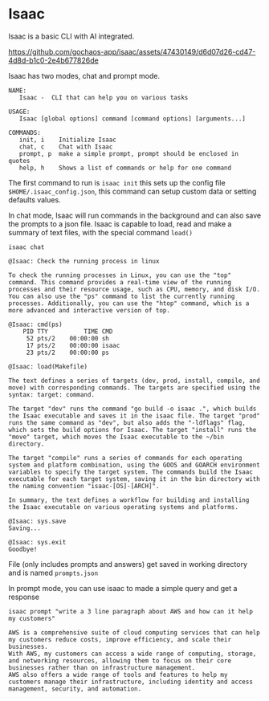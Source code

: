 # Isaac

Isaac is a basic CLI with AI integrated. 


https://github.com/gochaos-app/isaac/assets/47430149/d6d07d26-cd47-4d8d-b1c0-2e4b677826de


Isaac has two modes, chat and prompt mode.

```
NAME:
   Isaac -  CLI that can help you on various tasks

USAGE:
   Isaac [global options] command [command options] [arguments...]

COMMANDS:
   init, i    Initialize Isaac
   chat, c    Chat with Isaac
   prompt, p  make a simple prompt, prompt should be enclosed in quotes
   help, h    Shows a list of commands or help for one command
```

The first command to run is `isaac init` this sets up the config file `$HOME/.isaac_config.json`, this command can setup custom data or setting defaults values.



In chat mode, Isaac will run commands in the background and can also save the prompts to a json file. Isaac is capable to load, read and make a summary of text files, with the special command `load()`
```
isaac chat

@Isaac: Check the running process in linux    

To check the running processes in Linux, you can use the "top" command. This command provides a real-time view of the running processes and their resource usage, such as CPU, memory, and disk I/O. You can also use the "ps" command to list the currently running processes. Additionally, you can use the "htop" command, which is a more advanced and interactive version of top.

@Isaac: cmd(ps)
    PID TTY          TIME CMD
     52 pts/2    00:00:00 sh
     17 pts/2    00:00:00 isaac
     23 pts/2    00:00:00 ps

@Isaac: load(Makefile)

The text defines a series of targets (dev, prod, install, compile, and move) with corresponding commands. The targets are specified using the syntax: target: command.

The target "dev" runs the command "go build -o isaac .", which builds the Isaac executable and saves it in the isaac file. The target "prod" runs the same command as "dev", but also adds the "-ldflags" flag, which sets the build options for Isaac. The target "install" runs the "move" target, which moves the Isaac executable to the ~/bin directory.

The target "compile" runs a series of commands for each operating system and platform combination, using the GOOS and GOARCH environment variables to specify the target system. The commands build the Isaac executable for each target system, saving it in the bin directory with the naming convention "isaac-[OS]-[ARCH]".

In summary, the text defines a workflow for building and installing the Isaac executable on various operating systems and platforms.

@Isaac: sys.save
Saving...

@Isaac: sys.exit
Goodbye!

```

File (only includes prompts and answers) get saved in working directory and is named `prompts.json`

In prompt mode, you can use isaac to made a simple query and get a response

```
isaac prompt "write a 3 line paragraph about AWS and how can it help my customers"

AWS is a comprehensive suite of cloud computing services that can help my customers reduce costs, improve efficiency, and scale their businesses. 
With AWS, my customers can access a wide range of computing, storage, and networking resources, allowing them to focus on their core businesses rather than on infrastructure management. 
AWS also offers a wide range of tools and features to help my customers manage their infrastructure, including identity and access management, security, and automation.
```



